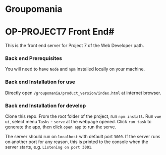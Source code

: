 # Groupomania

# OP-PROJECT7 Front End#

This is the front end server for Project 7 of the Web Developer path.

### Back end Prerequisites ###

You will need to have `Node` and `npm` installed locally on your machine.

### Back end Installation for use ###

Directly open `/groupomania/product_version/index.html` at internet browser.

### Back end Installation for develop ###

Clone this repo. From the root folder of the project, run `npm install`.
Run `vue ui`, select menu `Tasks` - `serve` at the webpage opened. 
Click `run task` to generate the app, then click `open app` to run the serve.

The server should run on `localhost` with default port `3000`. If the
server runs on another port for any reason, this is printed to the
console when the server starts, e.g. `Listening on port 3001`.

